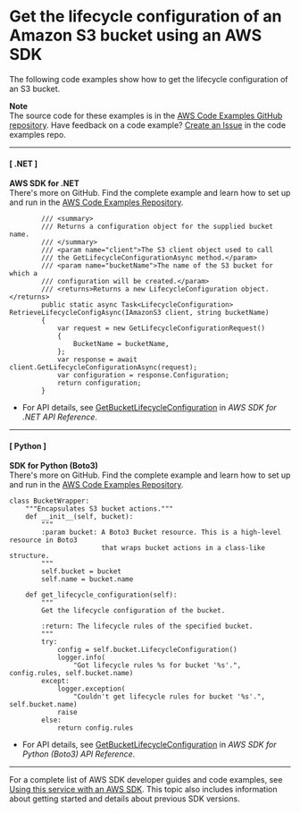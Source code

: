 # Get the lifecycle configuration of an Amazon S3 bucket using an AWS SDK<a name="example_s3_GetBucketLifecycleConfiguration_section"></a>

The following code examples show how to get the lifecycle configuration of an S3 bucket\.

**Note**  
The source code for these examples is in the [AWS Code Examples GitHub repository](https://github.com/awsdocs/aws-doc-sdk-examples)\. Have feedback on a code example? [Create an Issue](https://github.com/awsdocs/aws-doc-sdk-examples/issues/new/choose) in the code examples repo\. 

------
#### [ \.NET ]

**AWS SDK for \.NET**  
 There's more on GitHub\. Find the complete example and learn how to set up and run in the [AWS Code Examples Repository](https://github.com/awsdocs/aws-doc-sdk-examples/tree/main/dotnetv3/S3#code-examples)\. 
  

```
        /// <summary>
        /// Returns a configuration object for the supplied bucket name.
        /// </summary>
        /// <param name="client">The S3 client object used to call
        /// the GetLifecycleConfigurationAsync method.</param>
        /// <param name="bucketName">The name of the S3 bucket for which a
        /// configuration will be created.</param>
        /// <returns>Returns a new LifecycleConfiguration object.</returns>
        public static async Task<LifecycleConfiguration> RetrieveLifecycleConfigAsync(IAmazonS3 client, string bucketName)
        {
            var request = new GetLifecycleConfigurationRequest()
            {
                BucketName = bucketName,
            };
            var response = await client.GetLifecycleConfigurationAsync(request);
            var configuration = response.Configuration;
            return configuration;
        }
```
+  For API details, see [GetBucketLifecycleConfiguration](https://docs.aws.amazon.com/goto/DotNetSDKV3/s3-2006-03-01/GetBucketLifecycleConfiguration) in *AWS SDK for \.NET API Reference*\. 

------
#### [ Python ]

**SDK for Python \(Boto3\)**  
 There's more on GitHub\. Find the complete example and learn how to set up and run in the [AWS Code Examples Repository](https://github.com/awsdocs/aws-doc-sdk-examples/tree/main/python/example_code/s3/s3_basics#code-examples)\. 
  

```
class BucketWrapper:
    """Encapsulates S3 bucket actions."""
    def __init__(self, bucket):
        """
        :param bucket: A Boto3 Bucket resource. This is a high-level resource in Boto3
                       that wraps bucket actions in a class-like structure.
        """
        self.bucket = bucket
        self.name = bucket.name

    def get_lifecycle_configuration(self):
        """
        Get the lifecycle configuration of the bucket.

        :return: The lifecycle rules of the specified bucket.
        """
        try:
            config = self.bucket.LifecycleConfiguration()
            logger.info(
                "Got lifecycle rules %s for bucket '%s'.", config.rules, self.bucket.name)
        except:
            logger.exception(
                "Couldn't get lifecycle rules for bucket '%s'.", self.bucket.name)
            raise
        else:
            return config.rules
```
+  For API details, see [GetBucketLifecycleConfiguration](https://docs.aws.amazon.com/goto/boto3/s3-2006-03-01/GetBucketLifecycleConfiguration) in *AWS SDK for Python \(Boto3\) API Reference*\. 

------

For a complete list of AWS SDK developer guides and code examples, see [Using this service with an AWS SDK](UsingAWSSDK.md#sdk-general-information-section)\. This topic also includes information about getting started and details about previous SDK versions\.